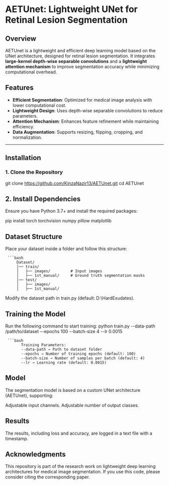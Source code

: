 # AETUnet: Lightweight UNet for Retinal Lesion Segmentation  

## Overview  
AETUnet is a lightweight and efficient deep learning model based on the UNet architecture, designed for retinal lesion segmentation. It integrates **large-kernel depth-wise separable convolutions** and a **lightweight attention mechanism** to improve segmentation accuracy while minimizing computational overhead.  

## Features  
- **Efficient Segmentation**: Optimized for medical image analysis with lower computational cost.  
- **Lightweight Design**: Uses depth-wise separable convolutions to reduce parameters.  
- **Attention Mechanism**: Enhances feature refinement while maintaining efficiency.  
- **Data Augmentation**: Supports resizing, flipping, cropping, and normalization.  

---

## Installation  

### **1. Clone the Repository**  

git clone https://github.com/KinzaNazir13/AETUnet.git
cd AETUnet
## **2. Install Dependencies**
Ensure you have Python 3.7+ and install the required packages:

pip install torch torchvision numpy pillow matplotlib

## **Dataset Structure**
Place your dataset inside a folder and follow this structure:


     ```bash
         Dataset/
         │── train/
         │   ├── images/         # Input images
         │   ├── 1st_manual/     # Ground truth segmentation masks
         │── test/
         │   ├── images/  
         │   ├── 1st_manual/  
Modify the dataset path in train.py (default: D:\HardExudates). 

## **Training the Model**
Run the following command to start training:
python train.py --data-path /path/to/dataset --epochs 100 --batch-size 4 --lr 0.0015

     ```bash
           Training Parameters:
           --data-path → Path to dataset folder
           --epochs → Number of training epochs (default: 100)
           --batch-size → Number of samples per batch (default: 4)
           --lr → Learning rate (default: 0.0015)

## Model
The segmentation model is based on a custom UNet architecture (AETUnet), supporting:

Adjustable input channels.
Adjustable number of output classes.
## Results
The results, including loss and accuracy, are logged in a text file with a timestamp.

## Acknowledgments
This repository is part of the research work on lightweight deep learning architectures for medical image segmentation. If you use this code, please consider citing the corresponding paper.
